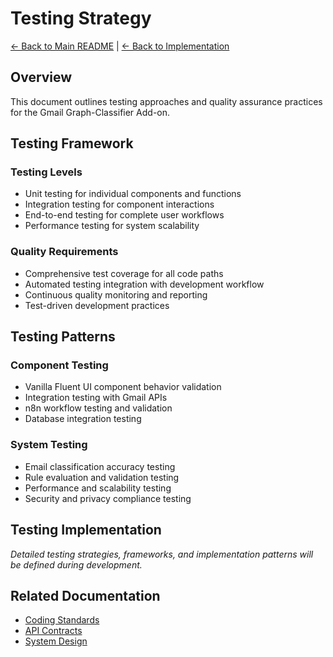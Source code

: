 # Testing Strategy

[← Back to Main README](../../README.md) | [← Back to Implementation](coding-standards.md)

## Overview

This document outlines testing approaches and quality assurance practices for the Gmail Graph-Classifier Add-on.

## Testing Framework

### Testing Levels
- Unit testing for individual components and functions
- Integration testing for component interactions
- End-to-end testing for complete user workflows
- Performance testing for system scalability

### Quality Requirements
- Comprehensive test coverage for all code paths
- Automated testing integration with development workflow
- Continuous quality monitoring and reporting
- Test-driven development practices

## Testing Patterns

### Component Testing
- Vanilla Fluent UI component behavior validation
- Integration testing with Gmail APIs
- n8n workflow testing and validation
- Database integration testing

### System Testing
- Email classification accuracy testing
- Rule evaluation and validation testing
- Performance and scalability testing
- Security and privacy compliance testing

## Testing Implementation

*Detailed testing strategies, frameworks, and implementation patterns will be defined during development.*

## Related Documentation

- [Coding Standards](coding-standards.md)
- [API Contracts](api-contracts.md)
- [System Design](../architecture/system-design.md)